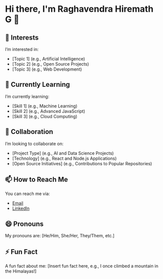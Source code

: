 # Hi there, I'm Raghavendra Hiremath G 👋

## 👀 Interests
I’m interested in:
- [Topic 1] (e.g., Artificial Intelligence)
- [Topic 2] (e.g., Open Source Projects)
- [Topic 3] (e.g., Web Development)

## 🌱 Currently Learning
I’m currently learning:
- [Skill 1] (e.g., Machine Learning)
- [Skill 2] (e.g., Advanced JavaScript)
- [Skill 3] (e.g., Cloud Computing)

## 💞️ Collaboration
I’m looking to collaborate on:
- [Project Type] (e.g., AI and Data Science Projects)
- [Technology] (e.g., React and Node.js Applications)
- [Open Source Initiatives] (e.g., Contributions to Popular Repositories)

## 📫 How to Reach Me
You can reach me via:
- [Email](mailto:raghavendrahiremathg@gmail.com)
- [LinkedIn](https://www.linkedin.com/in/goldspyder/)

## 😄 Pronouns
My pronouns are: [He/Him, She/Her, They/Them, etc.]

## ⚡ Fun Fact
A fun fact about me: [Insert fun fact here, e.g., I once climbed a mountain in the Himalayas!]

<!-- Add any additional sections or links you'd like here -->
